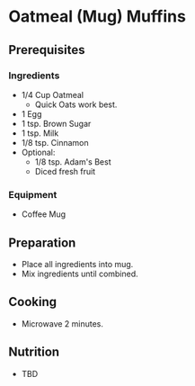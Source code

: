 # Oatmeal (Mug) Muffins
## Prerequisites
### Ingredients
- 1/4 Cup Oatmeal
  - Quick Oats work best.
- 1 Egg
- 1 tsp. Brown Sugar
- 1 tsp. Milk
- 1/8 tsp. Cinnamon
- Optional:
  - 1/8 tsp. Adam's Best
  - Diced fresh fruit

### Equipment
- Coffee Mug

## Preparation
- Place all ingredients into mug.
- Mix ingredients until combined.

## Cooking
- Microwave 2 minutes.

## Nutrition
- TBD
